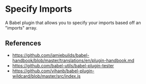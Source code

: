 # Specify Imports

A Babel plugin that allows you to specify your imports based off an "imports" array.


## References
- https://github.com/jamiebuilds/babel-handbook/blob/master/translations/en/plugin-handbook.md
- https://github.com/babel-utils/babel-plugin-tester
- https://github.com/vihanb/babel-plugin-wildcard/blob/master/src/index.js

